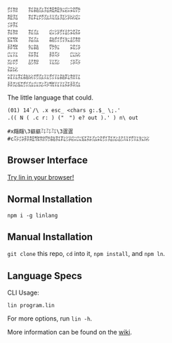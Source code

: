 ```
㌽㌗　　㌟㌚㌴㍃㌕㌕㍔㌫㌶㌙
㌕㍃　　㌟㌠㍌㌴㍊㌴㍃㌡㍖㌫
㌄㌟　　　　　　　　　　　　
㌟㌗　　㌟㌴　　㌫㌡㌽㍈㌶㌲
㌮㌖　　㍃㌴　　㌚㌽㌽㍔㍈㌗
㌇㌖　　㍔㌚　　㌙㍔　　㌶㌄
㌭㍑　　㌲㌟　　㌇㌂　　㌭㍖
㍇㍌　　㍈㌗　　㍑㍇　　㌄㌂
㌲㍖　　　　　　　　　　　　
㌶㍑㌟㌚㍖㍌㌴㍑㌽㍑㌚㌠㌗㍑
㌇㍇㌮㌽㌴㌭㍇㌂㌖㍑㍑㌲㌇㌴
```

The little language that could.

```
(01) 14`/\ .x esc_ <chars g:.$_ \;.'
.(( N ( .c r: ) ("　") e? out ).' ) n\ out

#x㿳㿳\3㼳㼳㌳㌳㌳\3㿿㿿
#c㌂㌄㌇㌕㌖㌗㌙㌚㌟㌠㌡㌫㌭㌮㌲㌴㌶㌽㍃㍇㍈㍊㍌㍑㍔㍖
```

## Browser Interface

[Try lin in your browser!](https://replit.com/@molarmanful/try-lin)

## Normal Installation

    npm i -g linlang

## Manual Installation

`git clone` this repo, `cd` into it, `npm install`, and `npm ln`.

## Language Specs

CLI Usage:

    lin program.lin

For more options, run `lin -h`.

More information can be found on the [wiki](https://github.com/molarmanful/lin/wiki).